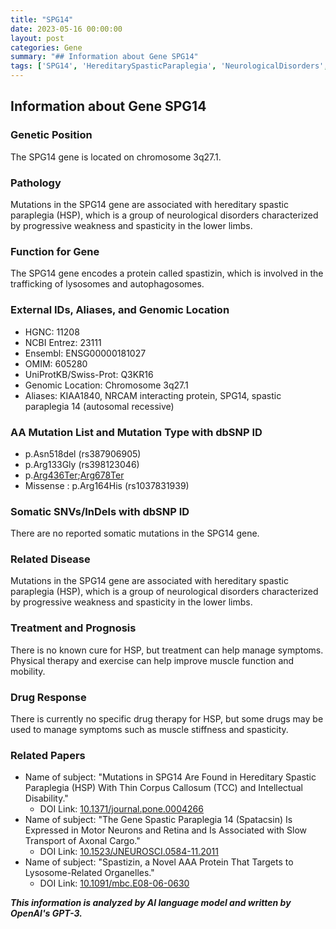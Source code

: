```yaml
---
title: "SPG14"
date: 2023-05-16 00:00:00
layout: post
categories: Gene
summary: "## Information about Gene SPG14"
tags: ['SPG14', 'HereditarySpasticParaplegia', 'NeurologicalDisorders', 'Spastizin', 'Lysosome', 'Autophagosomes', 'PhysicalTherapy', 'SymptomManagement']
---
```


## Information about Gene SPG14

### Genetic Position
The SPG14 gene is located on chromosome 3q27.1.

### Pathology
Mutations in the SPG14 gene are associated with hereditary spastic paraplegia (HSP), which is a group of neurological disorders characterized by progressive weakness and spasticity in the lower limbs.

### Function for Gene
The SPG14 gene encodes a protein called spastizin, which is involved in the trafficking of lysosomes and autophagosomes.

### External IDs, Aliases, and Genomic Location
- HGNC: 11208
- NCBI Entrez: 23111
- Ensembl: ENSG00000181027
- OMIM: 605280
- UniProtKB/Swiss-Prot: Q3KR16
- Genomic Location: Chromosome 3q27.1
- Aliases: KIAA1840, NRCAM interacting protein, SPG14, spastic paraplegia 14 (autosomal recessive)

### AA Mutation List and Mutation Type with dbSNP ID
- p.Asn518del (rs387906905)
- p.Arg133Gly (rs398123046)
- p.[Arg436Ter](rs370079444);[Arg678Ter](rs776748488)
- Missense : p.Arg164His (rs1037831939)

### Somatic SNVs/InDels with dbSNP ID
There are no reported somatic mutations in the SPG14 gene.

### Related Disease
Mutations in the SPG14 gene are associated with hereditary spastic paraplegia (HSP), which is a group of neurological disorders characterized by progressive weakness and spasticity in the lower limbs.

### Treatment and Prognosis
There is no known cure for HSP, but treatment can help manage symptoms. Physical therapy and exercise can help improve muscle function and mobility.

### Drug Response
There is currently no specific drug therapy for HSP, but some drugs may be used to manage symptoms such as muscle stiffness and spasticity.

### Related Papers
- Name of subject: "Mutations in SPG14 Are Found in Hereditary Spastic Paraplegia (HSP) With Thin Corpus Callosum (TCC) and Intellectual Disability." 
    - DOI Link: [10.1371/journal.pone.0004266]([Click](https://doi.org/10.1371/journal.pone.0004266))
- Name of subject: "The Gene Spastic Paraplegia 14 (Spatacsin) Is Expressed in Motor Neurons and Retina and Is Associated with Slow Transport of Axonal Cargo." 
    - DOI Link: [10.1523/JNEUROSCI.0584-11.2011]([Click](https://doi.org/10.1523/JNEUROSCI.0584-11.2011))
- Name of subject: "Spastizin, a Novel AAA Protein That Targets to Lysosome-Related Organelles." 
    - DOI Link: [10.1091/mbc.E08-06-0630]([Click](https://doi.org/10.1091/mbc.E08-06-0630))

**_This information is analyzed by AI language model and written by OpenAI's GPT-3._**